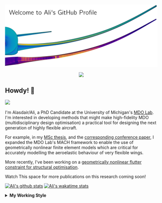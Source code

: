 <!--
# Welcome to Ali's github profile


-->

![banner](https://raw.githubusercontent.com/A-CGray/A-CGray/main/Images/GitHubProfileBanner.png)
<p align='center'>
<a href="https://www.linkedin.com/in/alasdaircgray/"><img height="30" src="https://github.com/WaylonWalker/WaylonWalker/blob/main/icon/linkedin.png?raw=true"></a>
</p>

## Howdy! 👋

![](https://komarev.com/ghpvc/?username=A-CGray&color=blue)

I'm Alasdair/Ali, a PhD Candidate at the University of Michigan's [MDO Lab](http://mdolab.engin.umich.edu).
I'm interested in developing methods that might make high-fidelity MDO (multidisciplinary design optimisation) a practical tool for designing the next generation of highly flexible aircraft.

For example, in my [MSc thesis](http://resolver.tudelft.nl/uuid:1a6b5001-d213-40d9-bc2c-5e831eda527d), and the [corresponding conference paper](https://www.researchgate.net/publication/348242101_Geometrically_Nonlinear_High-fidelity_Aerostructural_Optimization_for_Highly_Flexible_Wings), I expanded the MDO Lab's MACH framework to enable the use of geometrically nonlinear finite element models which are critical for accurately modelling the aeroelastic behaviour of very flexible wings.

More recently, I've been working on a [geometrically nonlinear flutter constraint for structural optimisation](https://www.researchgate.net/publication/357429071_High-Fidelity_Gradient-Based_Wing_Structural_Optimization_Including_a_Geometrically_Nonlinear_Flutter_Constraint).

Watch This space for more publications on this research coming soon!

<!--
**A-CGray/A-CGray** is a ✨ _special_ ✨ repository because its `README.md` (this file) appears on your GitHub profile.

Here are some ideas to get you started:

- 🔭 I’m currently working on ...
- 🌱 I’m currently learning ...
- 👯 I’m looking to collaborate on ...
- 🤔 I’m looking for help with ...
- 💬 Ask me about ...
- 📫 How to reach me: ...
- 😄 Pronouns: ...
- ⚡ Fun fact: ...
-->


[![Ali's github stats](https://github-readme-stats.vercel.app/api?username=A-CGray)](https://github.com/anuraghazra/github-readme-stats)
[![Ali's wakatime stats](https://github-readme-stats.vercel.app/api/wakatime?username=ACGray)](https://github.com/anuraghazra/github-readme-stats)


<details>
  <summary>
    <strong>My Working Style</strong>
  </summary>
  
  <!--START_SECTION:waka-->
![Code Time](http://img.shields.io/badge/Code%20Time-1%2C475%20hrs%2053%20mins-blue)

![Lines of code](https://img.shields.io/badge/From%20Hello%20World%20I%27ve%20Written-11%20Million%20lines%20of%20code-blue)

**I'm an Early 🐤** 

```text
🌞 Morning    84 commits     ████░░░░░░░░░░░░░░░░░░░░░   18.71% 
🌆 Daytime    166 commits    █████████░░░░░░░░░░░░░░░░   36.97% 
🌃 Evening    174 commits    █████████░░░░░░░░░░░░░░░░   38.75% 
🌙 Night      25 commits     █░░░░░░░░░░░░░░░░░░░░░░░░   5.57%

```
📅 **I'm Most Productive on Thursday** 

```text
Monday       62 commits     ███░░░░░░░░░░░░░░░░░░░░░░   13.81% 
Tuesday      66 commits     ███░░░░░░░░░░░░░░░░░░░░░░   14.7% 
Wednesday    65 commits     ███░░░░░░░░░░░░░░░░░░░░░░   14.48% 
Thursday     119 commits    ██████░░░░░░░░░░░░░░░░░░░   26.5% 
Friday       89 commits     █████░░░░░░░░░░░░░░░░░░░░   19.82% 
Saturday     12 commits     ░░░░░░░░░░░░░░░░░░░░░░░░░   2.67% 
Sunday       36 commits     ██░░░░░░░░░░░░░░░░░░░░░░░   8.02%

```


📊 **This Week I Spent My Time On** 

```text
💬 Programming Languages: 
Other                    6 hrs 39 mins       ███████████░░░░░░░░░░░░░░   44.61% 
Python                   4 hrs 45 mins       ████████░░░░░░░░░░░░░░░░░   31.89% 
Markdown                 3 hrs 28 mins       █████░░░░░░░░░░░░░░░░░░░░   23.35% 
reStructuredText         0 secs              ░░░░░░░░░░░░░░░░░░░░░░░░░   0.08% 
YAML                     0 secs              ░░░░░░░░░░░░░░░░░░░░░░░░░   0.03%

🔥 Editors: 
VS Code                  14 hrs 54 mins      █████████████████████████   100.0%

🐱‍💻 Projects: 
xrf1_wing_harw           7 hrs 56 mins       █████████████░░░░░░░░░░░░   53.25% 
61490e61196f046685f0ad69 3 hrs 7 mins        █████░░░░░░░░░░░░░░░░░░░░   20.93% 
niceplots                2 hrs 13 mins       ███░░░░░░░░░░░░░░░░░░░░░░   14.97% 
MACH-UMNAST              1 hr 9 mins         ██░░░░░░░░░░░░░░░░░░░░░░░   7.77% 
AeroStructuralOptimisatio21 mins             ░░░░░░░░░░░░░░░░░░░░░░░░░   2.42%

💻 Operating System: 
Linux                    14 hrs 54 mins      █████████████████████████   100.0%

```

**I Mostly Code in Python** 

```text
Python                   19 repos            ████████████░░░░░░░░░░░░░   51.35% 
TeX                      7 repos             ████░░░░░░░░░░░░░░░░░░░░░   18.92% 
HTML                     3 repos             ██░░░░░░░░░░░░░░░░░░░░░░░   8.11% 
C++                      2 repos             █░░░░░░░░░░░░░░░░░░░░░░░░   5.41% 
Shell                    2 repos             █░░░░░░░░░░░░░░░░░░░░░░░░   5.41%

```


**Timeline**

![Chart not found](https://raw.githubusercontent.com/A-CGray/A-CGray/main/charts/bar_graph.png) 


 Last Updated on 12/06/2022 01:59:06 UTC
<!--END_SECTION:waka-->
</details>
